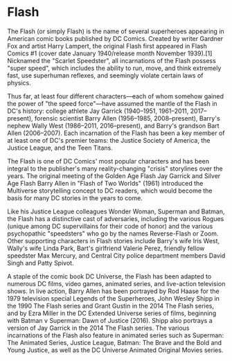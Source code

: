 # Flash

The Flash (or simply Flash) is the name of several superheroes appearing in American comic books published by DC Comics. Created by writer Gardner Fox and artist Harry Lampert, the original Flash first appeared in Flash Comics #1 (cover date January 1940/release month November 1939).[1] Nicknamed the "Scarlet Speedster", all incarnations of the Flash possess "super speed", which includes the ability to run, move, and think extremely fast, use superhuman reflexes, and seemingly violate certain laws of physics.

Thus far, at least four different characters—each of whom somehow gained the power of "the speed force"—have assumed the mantle of the Flash in DC's history: college athlete Jay Garrick (1940–1951, 1961–2011, 2017–present), forensic scientist Barry Allen (1956–1985, 2008–present), Barry's nephew Wally West (1986–2011, 2016–present), and Barry's grandson Bart Allen (2006–2007). Each incarnation of the Flash has been a key member of at least one of DC's premier teams: the Justice Society of America, the Justice League, and the Teen Titans.

The Flash is one of DC Comics' most popular characters and has been integral to the publisher's many reality-changing "crisis" storylines over the years. The original meeting of the Golden Age Flash Jay Garrick and Silver Age Flash Barry Allen in "Flash of Two Worlds" (1961) introduced the Multiverse storytelling concept to DC readers, which would become the basis for many DC stories in the years to come.

Like his Justice League colleagues Wonder Woman, Superman and Batman, the Flash has a distinctive cast of adversaries, including the various Rogues (unique among DC supervillains for their code of honor) and the various psychopathic "speedsters" who go by the names Reverse-Flash or Zoom. Other supporting characters in Flash stories include Barry's wife Iris West, Wally's wife Linda Park, Bart's girlfriend Valerie Perez, friendly fellow speedster Max Mercury, and Central City police department members David Singh and Patty Spivot.

A staple of the comic book DC Universe, the Flash has been adapted to numerous DC films, video games, animated series, and live-action television shows. In live action, Barry Allen has been portrayed by Rod Haase for the 1979 television special Legends of the Superheroes, John Wesley Shipp in the 1990 The Flash series and Grant Gustin in the 2014 The Flash series, and by Ezra Miller in the DC Extended Universe series of films, beginning with Batman v Superman: Dawn of Justice (2016). Shipp also portrays a version of Jay Garrick in the 2014 The Flash series. The various incarnations of the Flash also feature in animated series such as Superman: The Animated Series, Justice League, Batman: The Brave and the Bold and Young Justice, as well as the DC Universe Animated Original Movies series.
